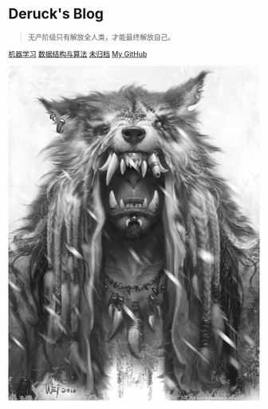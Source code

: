 # **Deruck's Blog** 

> 无产阶级只有解放全人类，才能最终解放自己。



[机器学习](_source/ML/README.md)
[数据结构与算法](_source/DSNA/README.md)
[未归档](_source/Inbox/README.md)
[My GitHub](https://github.com/Deruck)

![](_media/cover.jpg)
